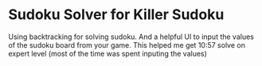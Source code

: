 # Sudoku Solver for Killer Sudoku 

Using backtracking for solving sudoku. And a helpful UI to input the values of the sudoku board from your game. 
This helped me get 10:57 solve on expert level (most of the time was spent inputing the values)

